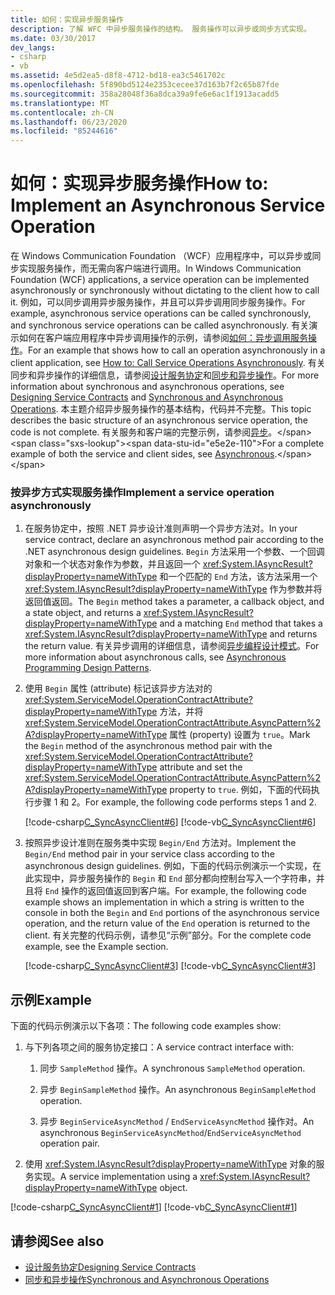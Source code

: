 ```yaml
---
title: 如何：实现异步服务操作
description: 了解 WFC 中异步服务操作的结构。 服务操作可以异步或同步方式实现。
ms.date: 03/30/2017
dev_langs:
- csharp
- vb
ms.assetid: 4e5d2ea5-d8f8-4712-bd18-ea3c5461702c
ms.openlocfilehash: 5f890bd5124e2353cecee37d163b7f2c65b87fde
ms.sourcegitcommit: 358a28048f36a8dca39a9fe6e6ac1f1913acadd5
ms.translationtype: MT
ms.contentlocale: zh-CN
ms.lasthandoff: 06/23/2020
ms.locfileid: "85244616"
---
```

# <a name="how-to-implement-an-asynchronous-service-operation"></a><span data-ttu-id="e5e2e-104">如何：实现异步服务操作</span><span class="sxs-lookup"><span data-stu-id="e5e2e-104">How to: Implement an Asynchronous Service Operation</span></span>
<span data-ttu-id="e5e2e-105">在 Windows Communication Foundation （WCF）应用程序中，可以异步或同步实现服务操作，而无需向客户端进行调用。</span><span class="sxs-lookup"><span data-stu-id="e5e2e-105">In Windows Communication Foundation (WCF) applications, a service operation can be implemented asynchronously or synchronously without dictating to the client how to call it.</span></span> <span data-ttu-id="e5e2e-106">例如，可以同步调用异步服务操作，并且可以异步调用同步服务操作。</span><span class="sxs-lookup"><span data-stu-id="e5e2e-106">For example, asynchronous service operations can be called synchronously, and synchronous service operations can be called asynchronously.</span></span> <span data-ttu-id="e5e2e-107">有关演示如何在客户端应用程序中异步调用操作的示例，请参阅[如何：异步调用服务操作](./feature-details/how-to-call-wcf-service-operations-asynchronously.md)。</span><span class="sxs-lookup"><span data-stu-id="e5e2e-107">For an example that shows how to call an operation asynchronously in a client application, see [How to: Call Service Operations Asynchronously](./feature-details/how-to-call-wcf-service-operations-asynchronously.md).</span></span> <span data-ttu-id="e5e2e-108">有关同步和异步操作的详细信息，请参阅[设计服务协定](designing-service-contracts.md)和[同步和异步操作](synchronous-and-asynchronous-operations.md)。</span><span class="sxs-lookup"><span data-stu-id="e5e2e-108">For more information about synchronous and asynchronous operations, see [Designing Service Contracts](designing-service-contracts.md) and [Synchronous and Asynchronous Operations](synchronous-and-asynchronous-operations.md).</span></span> <span data-ttu-id="e5e2e-109">本主题介绍异步服务操作的基本结构，代码并不完整。</span><span class="sxs-lookup"><span data-stu-id="e5e2e-109">This topic describes the basic structure of an asynchronous service operation, the code is not complete.</span></span> <span data-ttu-id="e5e2e-110">有关服务和客户端的完整示例，请参阅[异步](https://docs.microsoft.com/previous-versions/dotnet/netframework-4.0/ms751505(v=vs.100))。</span><span class="sxs-lookup"><span data-stu-id="e5e2e-110">For a complete example of both the service and client sides, see [Asynchronous](https://docs.microsoft.com/previous-versions/dotnet/netframework-4.0/ms751505(v=vs.100)).</span></span>  
  
### <a name="implement-a-service-operation-asynchronously"></a><span data-ttu-id="e5e2e-111">按异步方式实现服务操作</span><span class="sxs-lookup"><span data-stu-id="e5e2e-111">Implement a service operation asynchronously</span></span>  
  
1. <span data-ttu-id="e5e2e-112">在服务协定中，按照 .NET 异步设计准则声明一个异步方法对。</span><span class="sxs-lookup"><span data-stu-id="e5e2e-112">In your service contract, declare an asynchronous method pair according to the .NET asynchronous design guidelines.</span></span> <span data-ttu-id="e5e2e-113">`Begin` 方法采用一个参数、一个回调对象和一个状态对象作为参数，并且返回一个 <xref:System.IAsyncResult?displayProperty=nameWithType> 和一个匹配的 `End` 方法，该方法采用一个 <xref:System.IAsyncResult?displayProperty=nameWithType> 作为参数并将返回值返回。</span><span class="sxs-lookup"><span data-stu-id="e5e2e-113">The `Begin` method takes a parameter, a callback object, and a state object, and returns a <xref:System.IAsyncResult?displayProperty=nameWithType> and a matching `End` method that takes a <xref:System.IAsyncResult?displayProperty=nameWithType> and returns the return value.</span></span> <span data-ttu-id="e5e2e-114">有关异步调用的详细信息，请参阅[异步编程设计模式](../../standard/asynchronous-programming-patterns/event-based-asynchronous-pattern-eap.md)。</span><span class="sxs-lookup"><span data-stu-id="e5e2e-114">For more information about asynchronous calls, see [Asynchronous Programming Design Patterns](../../standard/asynchronous-programming-patterns/event-based-asynchronous-pattern-eap.md).</span></span>  
  
2. <span data-ttu-id="e5e2e-115">使用 `Begin` 属性 (attribute) 标记该异步方法对的 <xref:System.ServiceModel.OperationContractAttribute?displayProperty=nameWithType> 方法，并将 <xref:System.ServiceModel.OperationContractAttribute.AsyncPattern%2A?displayProperty=nameWithType> 属性 (property) 设置为 `true`。</span><span class="sxs-lookup"><span data-stu-id="e5e2e-115">Mark the `Begin` method of the asynchronous method pair with the <xref:System.ServiceModel.OperationContractAttribute?displayProperty=nameWithType> attribute and set the <xref:System.ServiceModel.OperationContractAttribute.AsyncPattern%2A?displayProperty=nameWithType> property to `true`.</span></span> <span data-ttu-id="e5e2e-116">例如，下面的代码执行步骤 1 和 2。</span><span class="sxs-lookup"><span data-stu-id="e5e2e-116">For example, the following code performs steps 1 and 2.</span></span>  
  
     [!code-csharp[C_SyncAsyncClient#6](../../../samples/snippets/csharp/VS_Snippets_CFX/c_syncasyncclient/cs/services.cs#6)]
     [!code-vb[C_SyncAsyncClient#6](../../../samples/snippets/visualbasic/VS_Snippets_CFX/c_syncasyncclient/vb/services.vb#6)]  
  
3. <span data-ttu-id="e5e2e-117">按照异步设计准则在服务类中实现 `Begin/End` 方法对。</span><span class="sxs-lookup"><span data-stu-id="e5e2e-117">Implement the `Begin/End` method pair in your service class according to the asynchronous design guidelines.</span></span> <span data-ttu-id="e5e2e-118">例如，下面的代码示例演示一个实现，在此实现中，异步服务操作的 `Begin` 和 `End` 部分都向控制台写入一个字符串，并且将 `End` 操作的返回值返回到客户端。</span><span class="sxs-lookup"><span data-stu-id="e5e2e-118">For example, the following code example shows an implementation in which a string is written to the console in both the `Begin` and `End` portions of the asynchronous service operation, and the return value of the `End` operation is returned to the client.</span></span> <span data-ttu-id="e5e2e-119">有关完整的代码示例，请参见“示例”部分。</span><span class="sxs-lookup"><span data-stu-id="e5e2e-119">For the complete code example, see the Example section.</span></span>  
  
     [!code-csharp[C_SyncAsyncClient#3](../../../samples/snippets/csharp/VS_Snippets_CFX/c_syncasyncclient/cs/services.cs#3)]
     [!code-vb[C_SyncAsyncClient#3](../../../samples/snippets/visualbasic/VS_Snippets_CFX/c_syncasyncclient/vb/services.vb#3)]  
  
## <a name="example"></a><span data-ttu-id="e5e2e-120">示例</span><span class="sxs-lookup"><span data-stu-id="e5e2e-120">Example</span></span>  
 <span data-ttu-id="e5e2e-121">下面的代码示例演示以下各项：</span><span class="sxs-lookup"><span data-stu-id="e5e2e-121">The following code examples show:</span></span>  
  
1. <span data-ttu-id="e5e2e-122">与下列各项之间的服务协定接口：</span><span class="sxs-lookup"><span data-stu-id="e5e2e-122">A service contract interface with:</span></span>  
  
    1. <span data-ttu-id="e5e2e-123">同步 `SampleMethod` 操作。</span><span class="sxs-lookup"><span data-stu-id="e5e2e-123">A synchronous `SampleMethod` operation.</span></span>  
  
    2. <span data-ttu-id="e5e2e-124">异步 `BeginSampleMethod` 操作。</span><span class="sxs-lookup"><span data-stu-id="e5e2e-124">An asynchronous `BeginSampleMethod` operation.</span></span>  
  
    3. <span data-ttu-id="e5e2e-125">异步 `BeginServiceAsyncMethod` / `EndServiceAsyncMethod` 操作对。</span><span class="sxs-lookup"><span data-stu-id="e5e2e-125">An asynchronous `BeginServiceAsyncMethod`/`EndServiceAsyncMethod` operation pair.</span></span>  
  
2. <span data-ttu-id="e5e2e-126">使用 <xref:System.IAsyncResult?displayProperty=nameWithType> 对象的服务实现。</span><span class="sxs-lookup"><span data-stu-id="e5e2e-126">A service implementation using a <xref:System.IAsyncResult?displayProperty=nameWithType> object.</span></span>  
  
 [!code-csharp[C_SyncAsyncClient#1](../../../samples/snippets/csharp/VS_Snippets_CFX/c_syncasyncclient/cs/services.cs#1)]
 [!code-vb[C_SyncAsyncClient#1](../../../samples/snippets/visualbasic/VS_Snippets_CFX/c_syncasyncclient/vb/services.vb#1)]  
  
## <a name="see-also"></a><span data-ttu-id="e5e2e-127">请参阅</span><span class="sxs-lookup"><span data-stu-id="e5e2e-127">See also</span></span>

- [<span data-ttu-id="e5e2e-128">设计服务协定</span><span class="sxs-lookup"><span data-stu-id="e5e2e-128">Designing Service Contracts</span></span>](designing-service-contracts.md)
- [<span data-ttu-id="e5e2e-129">同步和异步操作</span><span class="sxs-lookup"><span data-stu-id="e5e2e-129">Synchronous and Asynchronous Operations</span></span>](synchronous-and-asynchronous-operations.md)
